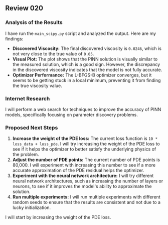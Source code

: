 ## Review 020

### Analysis of the Results

I have run the `main_scipy.py` script and analyzed the output. Here are my findings:

*   **Discovered Viscosity:** The final discovered viscosity is `0.0246`, which is not very close to the true value of `0.05`.
*   **Visual Plot:** The plot shows that the PINN solution is visually similar to the measured solution, which is a good sign. However, the discrepancy in the discovered viscosity indicates that the model is not fully accurate.
*   **Optimizer Performance:** The L-BFGS-B optimizer converges, but it seems to be getting stuck in a local minimum, preventing it from finding the true viscosity value.

### Internet Research

I will perform a web search for techniques to improve the accuracy of PINN models, specifically focusing on parameter discovery problems.

### Proposed Next Steps

1.  **Increase the weight of the PDE loss:** The current loss function is `10 * loss_data + loss_pde`. I will try increasing the weight of the PDE loss to see if it helps the optimizer to better satisfy the underlying physics of the problem.
2.  **Adjust the number of PDE points:** The current number of PDE points is 80,000. I will experiment with increasing this number to see if a more accurate approximation of the PDE residual helps the optimizer.
3.  **Experiment with the neural network architecture:** I will try different neural network architectures, such as increasing the number of layers or neurons, to see if it improves the model's ability to approximate the solution.
4.  **Run multiple experiments:** I will run multiple experiments with different random seeds to ensure that the results are consistent and not due to a lucky initialization.

I will start by increasing the weight of the PDE loss.
